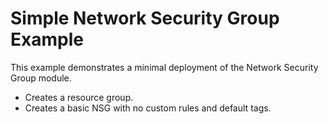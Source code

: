 # Simple Network Security Group Example

This example demonstrates a minimal deployment of the Network Security Group module.

- Creates a resource group.
- Creates a basic NSG with no custom rules and default tags.